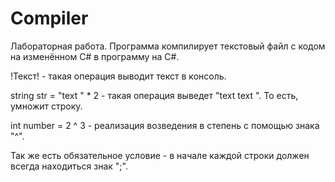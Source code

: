 # Compiler
Лабораторная работа. Программа компилирует текстовый файл с кодом на изменённом C# в программу на C#.

!Текст! - такая операция выводит текст в консоль.

string str = "text " * 2 - такая операция выведет "text text ". То есть, умножит строку.

int number = 2 ^ 3 - реализация возведения в степень с помощью знака "^".

Так же есть обязательное условие - в начале каждой строки должен всегда находиться знак ";".
